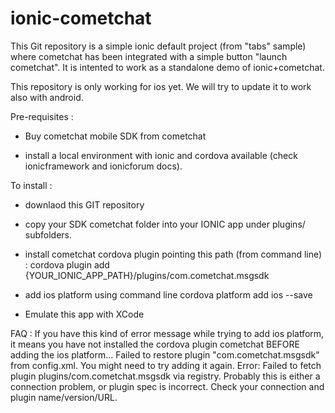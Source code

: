 # ionic-cometchat

This Git repository is a simple ionic default project (from "tabs" sample) where cometchat has been integrated with a simple button "launch cometchat".
It is intented to work as a standalone demo of ionic+cometchat.

This repository is only working for ios yet. We will try to update it to work also with android.



Pre-requisites :

- Buy cometchat mobile SDK from cometchat

- install a local environment with ionic and cordova available (check ionicframework and ionicforum docs).


To install :


- downlaod this GIT repository

- copy your SDK cometchat folder into your IONIC app under plugins/ subfolders.

- install cometchat cordova plugin pointing this path (from command line) :
    cordova plugin add {YOUR_IONIC_APP_PATH}/plugins/com.cometchat.msgsdk

- add ios platform using command line
	cordova platform add ios --save
- Emulate this app with XCode	




FAQ :
If you have this kind of error message while trying to add ios platform, it means you have not installed the cordova plugin cometchat BEFORE adding the ios platform...
  Failed to restore plugin "com.cometchat.msgsdk" from config.xml. You might need to try adding it again. Error: Failed to fetch plugin plugins/com.cometchat.msgsdk via registry.
  Probably this is either a connection problem, or plugin spec is incorrect.
  Check your connection and plugin name/version/URL.
